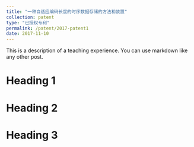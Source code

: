 ```yaml
---
title: "一种自适应编码长度的时序数据存储的方法和装置"
collection: patent
type: "已授权专利"
permalink: /patent/2017-patent1
date: 2017-11-10
---
```


This is a description of a teaching experience. You can use markdown like any other post.

Heading 1
======

Heading 2
======

Heading 3
======